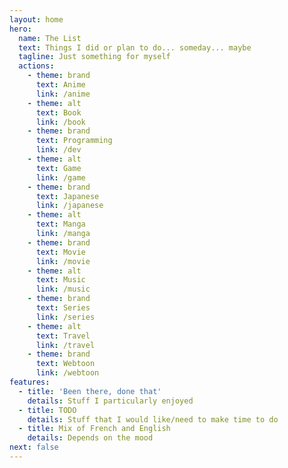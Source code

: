 ```yaml
---
layout: home
hero:
  name: The List
  text: Things I did or plan to do... someday... maybe
  tagline: Just something for myself
  actions:
    - theme: brand
      text: Anime
      link: /anime
    - theme: alt
      text: Book
      link: /book
    - theme: brand
      text: Programming
      link: /dev
    - theme: alt
      text: Game
      link: /game
    - theme: brand
      text: Japanese
      link: /japanese
    - theme: alt
      text: Manga
      link: /manga
    - theme: brand
      text: Movie
      link: /movie
    - theme: alt
      text: Music
      link: /music
    - theme: brand
      text: Series
      link: /series
    - theme: alt
      text: Travel
      link: /travel
    - theme: brand
      text: Webtoon
      link: /webtoon
features:
  - title: 'Been there, done that'
    details: Stuff I particularly enjoyed
  - title: TODO
    details: Stuff that I would like/need to make time to do
  - title: Mix of French and English
    details: Depends on the mood
next: false
---
```



<script setup lang="ts">

import Card from '@components/Card.vue';
import { Book, Camera, CassetteTape, Clapperboard, Gamepad2, Navigation, Variable } from 'lucide-vue-next';
import { useData, withBase } from 'vitepress';
import type { FunctionalComponent } from 'vue';


const iconForCategory = {
  "manga": Book,
  "book": Book,
  "anime": Camera,
  "movie": Clapperboard,
  "series": Camera,
  "music": CassetteTape,
  "webtoon": Book,
  "game": Gamepad2,
  "travel": Navigation,
  "dev" : Variable,
} satisfies Record<string, FunctionalComponent>

const emoji = {
  'japanese': '🇯🇵'
}

const {frontmatter} = useData();
</script>

<div :class="$style.grid">
  <a 
    :href="withBase(action.link)" 
    :class="$style.cardLink" 
    v-for="action in frontmatter.hero.actions"
  >
    <Card>
      <template #title>
        <h3 :class="$style.title">
          <component 
            v-if="iconForCategory[action.link.replace('/', '')]"
            :is="iconForCategory[action.link.replace('/', '')]" 
          />
          <template v-if="emoji[action.link.replace('/', '')]">
            <span>{{ emoji[action.link.replace('/', '')] }}</span>
          </template>
          {{ action.text }}
        </h3>
      </template>
    </Card>
  </a>
</div>

<style module>
  .title {
    display: flex;
    column-gap: 4px
  }

  .grid {
    margin-top: 24px;
    display: grid;
  column-gap: 8px;
    row-gap: 8px;
  }


  @media (min-width: 680px) {

.grid {

grid-template-columns: repeat(2, 1fr);
}

  }


   @media (min-width: 960px) {

.grid {
grid-template-columns: repeat(3, 1fr);
}

  }

  /* override default theme style with stronger selector */
.cardLink.cardLink {
    text-decoration: none;
    color: inherit;
}

.cardLink.cardLink:hover {
    text-decoration: none;
    color: inherit;
}

.cardLink.cardLink:visited {
    color: inherit;
}
</style>

